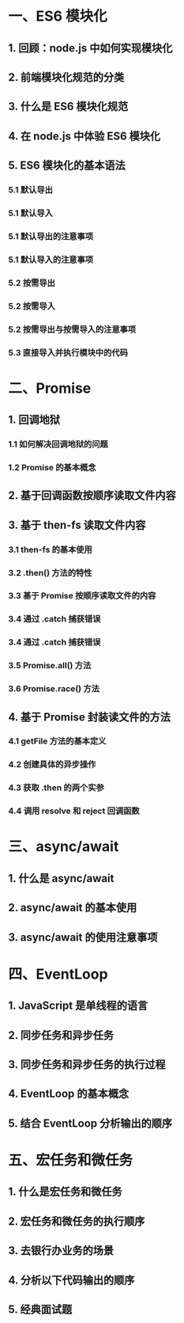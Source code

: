 # 一、ES6 模块化

## **1. 回顾：node.js 中如何实现模块化**

## **2. 前端模块化规范的分类**

## **3. 什么是 ES6 模块化规范**

## **4. 在 node.js 中体验 ES6 模块化**

## **5. ES6 模块化的基本语法**

### **5.1 默认导出**

### **5.1 默认导入**

### **5.1 默认导出的注意事项**

### **5.1 默认导入的**注意事项

### **5.2 按需导出**

### **5.2 按需导入**

### **5.2 按需导出与按需导入的**注意事项

### **5.3 直接导入并执行模块中的代码**



# 二、Promise

## **1. 回调地狱**

### **1.1 如何解决回调地狱的问题**

### **1.2 Promise 的基本概念**



## **2.** **基于回调函数按顺序读取文件内容**



## **3. 基于 then-fs 读取文件内容**

### **3.1 then-fs 的基本使用**

### **3.2 .then() 方法的特性**

### **3.3** **基于 Promise** **按顺序读取文件的内容**

### **3.4 通过 .catch 捕获错误**

### **3.4 通过 .catch 捕获错误**

### **3.5** **Promise.all()** **方法**

### **3.6** **Promise.race()** **方法**



## **4. 基于 Promise 封装读文件的方法**

### **4.1 getFile 方法的基本定义**

### **4.2 创建具体的异步操作**

### **4.3 获取 .then 的两个实参**

### **4.4 调用 resolve 和 reject 回调函数**



# 三、async/await

## **1. 什么是 async/await**

## **2. async/await 的基本使用**

## 3. async/await 的使用注意事项



# 四、EventLoop

## **1. JavaScript 是单线程的语言**

## **2. 同步任务和异步任务**

## **3. 同步任务和异步任务的执行过程**

## **4. EventLoop 的基本概念**

## **5. 结合 EventLoop 分析输出的顺序**



# 五、宏任务和微任务

## **1. 什么是宏任务和微任务**

## **2. 宏任务和微任务的执行顺序**

## **3. 去银行办业务的场景**

## **4. 分析以下代码输出的顺序**

## **5. 经典面试题**

